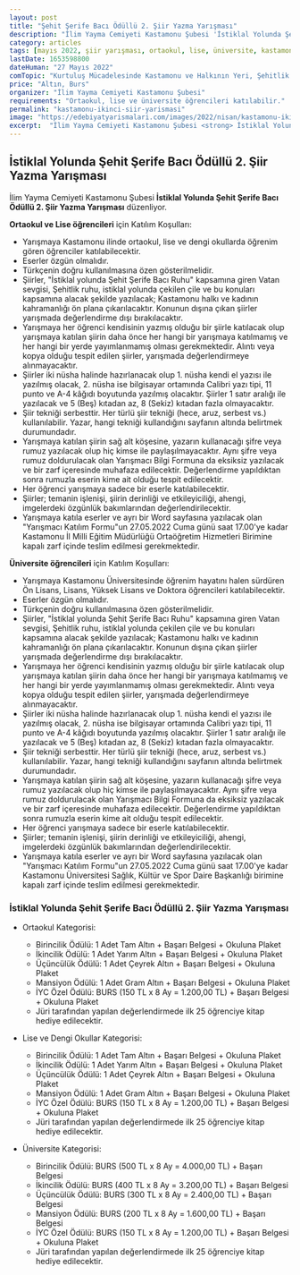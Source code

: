 ```yaml
---
layout: post
title: "Şehit Şerife Bacı Ödüllü 2. Şiir Yazma Yarışması"
description: "İlim Yayma Cemiyeti Kastamonu Şubesi 'İstiklal Yolunda Şehit Şerife Bacı Ödüllü 2. Şiir Yazma Yarışması' düzenliyor."
category: articles
tags: [mayıs 2022, şiir yarışması, ortaokul, lise, üniversite, kastamonu, istiklal]
lastDate: 1653598800
dateHuman: "27 Mayıs 2022"
comTopic: "Kurtuluş Mücadelesinde Kastamonu ve Halkının Yeri, Şehitlik Ruhu, İstiklal Mücadelesi, Bağımsızlık, Kastamonu Kadınının Gösterdiği Fedakarlık, Milli Mücadele Ruhu, Şehadet"
price: "Altın, Burs"
organizer: "İlim Yayma Cemiyeti Kastamonu Şubesi"
requirements: "Ortaokul, lise ve üniversite öğrencileri katılabilir."
permalink: "kastamonu-ikinci-siir-yarismasi"
image: "https://edebiyatyarismalari.com/images/2022/nisan/kastamonu-ikinci-siir-yarismasi.jpg"
excerpt:  "İlim Yayma Cemiyeti Kastamonu Şubesi <strong> İstiklal Yolunda Şehit Şerife Bacı Ödüllü 2. Şiir Yazma Yarışması </strong> düzenliyor."
---
```


## İstiklal Yolunda Şehit Şerife Bacı Ödüllü 2. Şiir Yazma Yarışması
İlim Yayma Cemiyeti Kastamonu Şubesi **İstiklal Yolunda Şehit Şerife Bacı Ödüllü 2. Şiir Yazma Yarışması** düzenliyor.

**Ortaokul ve Lise öğrencileri** için Katılım Koşulları:
- Yarışmaya Kastamonu ilinde ortaokul, lise ve dengi okullarda öğrenim gören öğrenciler katılabilecektir. 
- Eserler özgün olmalıdır.
- Türkçenin doğru kullanılmasına özen gösterilmelidir.
- Şiirler, "İstiklal yolunda Şehit Şerife Bacı Ruhu" kapsamına giren Vatan sevgisi, Şehitlik ruhu, istiklal yolunda çekilen çile ve bu konuları kapsamına alacak şekilde yazılacak; Kastamonu halkı ve kadının kahramanlığı ön plana çıkarılacaktır. Konunun dışına çıkan şiirler yarışmada değerlendirme dışı bırakılacaktır.
- Yarışmaya her öğrenci kendisinin yazmış olduğu bir şiirle katılacak olup yarışmaya katılan şiirin daha önce her hangi bir yarışmaya katılmamış ve her hangi bir yerde yayımlanmamış olması gerekmektedir. Alıntı veya kopya olduğu tespit edilen şiirler, yarışmada değerlendirmeye alınmayacaktır.
- Şiirler iki nüsha halinde hazırlanacak olup 1. nüsha kendi el yazısı ile yazılmış olacak, 2. nüsha ise bilgisayar ortamında Calibri yazı tipi, 11 punto ve A-4 kâğıdı boyutunda yazılmış olacaktır. Şiirler 1 satır aralığı ile yazılacak ve 5 (Beş) kıtadan az, 8 (Sekiz) kıtadan fazla olmayacaktır.
- Şiir tekniği serbesttir. Her türlü şiir tekniği (hece, aruz, serbest vs.) kullanılabilir. Yazar, hangi tekniği kullandığını sayfanın altında belirtmek durumundadır.
- Yarışmaya katılan şiirin sağ alt köşesine, yazarın kullanacağı şifre veya rumuz yazılacak olup hiç kimse ile paylaşılmayacaktır. Aynı şifre veya rumuz doldurulacak olan Yarışmacı Bilgi Formuna da eksiksiz yazılacak ve bir zarf içeresinde muhafaza edilecektir. Değerlendirme yapıldıktan sonra rumuzla eserin kime ait olduğu tespit edilecektir.
- Her öğrenci yarışmaya sadece bir eserle katılabilecektir.
- Şiirler; temanin işlenişi, şiirin derinliği ve etkileyiciliği, ahengi, imgelerdeki özgünlük bakımlarından değerlendirilecektir. 
- Yarışmaya katıla eserler ve ayrı bir Word sayfasına yazılacak olan "Yarışmacı Katılım Formu"un 27.05.2022 Cuma günü saat 17.00'ye kadar Kastamonu İl Milli Eğitim Müdürlüğü Ortaöğretim Hizmetleri Birimine kapalı zarf içinde teslim edilmesi gerekmektedir.


**Üniversite öğrencileri** için Katılım Koşulları:
- Yarışmaya Kastamonu Üniversitesinde öğrenim hayatını halen sürdüren Ön Lisans, Lisans, Yüksek Lisans ve Doktora öğrencileri katılabilecektir.
- Eserler özgün olmalıdır.
- Türkçenin doğru kullanılmasına özen gösterilmelidir.
- Şiirler, "İstiklal yolunda Şehit Şerife Bacı Ruhu" kapsamına giren Vatan sevgisi, Şehitlik ruhu, istiklal yolunda çekilen çile ve bu konuları kapsamına alacak şekilde yazılacak; Kastamonu halkı ve kadının kahramanlığı ön plana çıkarılacaktır. Konunun dışına çıkan şiirler yarışmada değerlendirme dışı bırakılacaktır.
- Yarışmaya her öğrenci kendisinin yazmış olduğu bir şiirle katılacak olup yarışmaya katılan şiirin daha önce her hangi bir yarışmaya katılmamış ve her hangi bir yerde yayımlanmamış olması gerekmektedir. Alıntı veya kopya olduğu tespit edilen şiirler, yarışmada değerlendirmeye alınmayacaktır.
- Şiirler iki nüsha halinde hazırlanacak olup 1. nüsha kendi el yazısı ile yazılmış olacak, 2. nüsha ise bilgisayar ortamında Calibri yazı tipi, 11 punto ve A-4 kâğıdı boyutunda yazılmış olacaktır. Şiirler 1 satır aralığı ile yazılacak ve 5 (Beş) kıtadan az, 8 (Sekiz) kıtadan fazla olmayacaktır.
- Şiir tekniği serbesttir. Her türlü şiir tekniği (hece, aruz, serbest vs.) kullanılabilir. Yazar, hangi tekniği kullandığını sayfanın altında belirtmek durumundadır.
- Yarışmaya katılan şiirin sağ alt köşesine, yazarın kullanacağı şifre veya rumuz yazılacak olup hiç kimse ile paylaşılmayacaktır. Aynı şifre veya rumuz doldurulacak olan Yarışmacı Bilgi Formuna da eksiksiz yazılacak ve bir zarf içeresinde muhafaza edilecektir. Değerlendirme yapıldıktan sonra rumuzla eserin kime ait olduğu tespit edilecektir.
- Her öğrenci yarışmaya sadece bir eserle katılabilecektir.
- Şiirler; temanin işlenişi, şiirin derinliği ve etkileyiciliği, ahengi, imgelerdeki özgünlük bakımlarından değerlendirilecektir. 
- Yarışmaya katıla eserler ve ayrı bir Word sayfasına yazılacak olan "Yarışmacı Katılım Formu"un 27.05.2022 Cuma günü saat 17.00'ye kadar Kastamonu Üniversitesi Sağlık, Kültür ve Spor Daire Başkanlığı birimine kapalı zarf içinde teslim edilmesi gerekmektedir.


### İstiklal Yolunda Şehit Şerife Bacı Ödüllü 2. Şiir Yazma Yarışması
- Ortaokul Kategorisi:
    - Birincilik Ödülü: 1 Adet Tam Altın + Başarı Belgesi + Okuluna Plaket
    - İkincilik Ödülü: 1 Adet Yarım Altın + Başarı Belgesi + Okuluna Plaket
    - Üçüncülük Ödülü: 1 Adet Çeyrek Altın + Başarı Belgesi + Okuluna Plaket
    - Mansiyon Ödülü: 1 Adet Gram Altın + Başarı Belgesi + Okuluna Plaket
    - İYC Özel Ödülü: BURS (150 TL x 8 Ay = 1.200,00 TL) + Başarı Belgesi + Okuluna Plaket
    - Jüri tarafından yapılan değerlendirmede ilk 25 öğrenciye kitap hediye edilecektir.

- Lise ve Dengi Okullar Kategorisi:
    - Birincilik Ödülü: 1 Adet Tam Altın + Başarı Belgesi + Okuluna Plaket
    - İkincilik Ödülü: 1 Adet Yarım Altın + Başarı Belgesi + Okuluna Plaket
    - Üçüncülük Ödülü: 1 Adet Çeyrek Altın + Başarı Belgesi + Okuluna Plaket
    - Mansiyon Ödülü: 1 Adet Gram Altın + Başarı Belgesi + Okuluna Plaket
    - İYC Özel Ödülü: BURS (150 TL x 8 Ay = 1.200,00 TL) + Başarı Belgesi + Okuluna Plaket
    - Jüri tarafından yapılan değerlendirmede ilk 25 öğrenciye kitap hediye edilecektir.

- Üniversite Kategorisi:
    - Birincilik Ödülü: BURS (500 TL x 8 Ay = 4.000,00 TL) + Başarı Belgesi
    - İkincilik Ödülü: BURS (400 TL x 8 Ay = 3.200,00 TL) + Başarı Belgesi
    - Üçüncülük Ödülü: BURS (300 TL x 8 Ay = 2.400,00 TL) + Başarı Belgesi
    - Mansiyon Ödülü: BURS (200 TL x 8 Ay = 1.600,00 TL) + Başarı Belgesi
    - İYC Özel Ödülü: BURS (150 TL x 8 Ay = 1.200,00 TL) + Başarı Belgesi + Okuluna Plaket
    - Jüri tarafından yapılan değerlendirmede ilk 25 öğrenciye kitap hediye edilecektir.